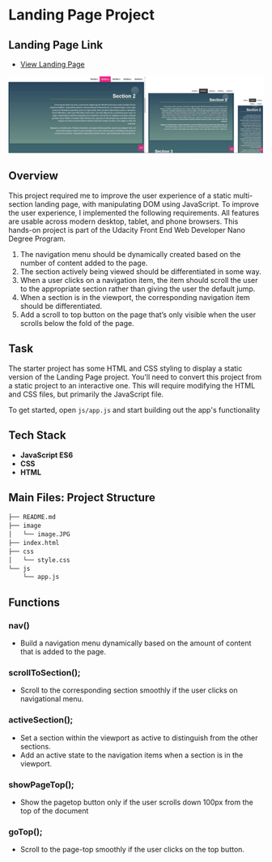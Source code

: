 # Landing Page Project

## Landing Page Link

* [View Landing Page](https://yukariim8.github.io/Udacity_FEND_02_Landing_Page/)

![Landing Page](./image/image.JPG?raw=true "Landing Page")

## Overview
This project required me to improve the user experience of a static multi-section landing page, with manipulating DOM using JavaScript. To improve the user experience, I implemented the following requirements. All features are usable across modern desktop, tablet, and phone browsers. This hands-on project is part of the Udacity Front End Web Developer Nano Degree Program.

1. The navigation menu should be dynamically created based on the number of content added to the page.
2. The section actively being viewed should be differentiated in some way. 
3. When a user clicks on a navigation item, the item should scroll the user to the appropriate section rather than giving the user the default jump.
4. When a section is in the viewport, the corresponding navigation item should be differentiated.
5. Add a scroll to top button on the page that’s only visible when the user scrolls below the fold of the page.

## Task
The starter project has some HTML and CSS styling to display a static version of the Landing Page project. You'll need to convert this project from a static project to an interactive one. This will require modifying the HTML and CSS files, but primarily the JavaScript file.

To get started, open `js/app.js` and start building out the app's functionality

## Tech Stack
* **JavaScript ES6**
* **CSS**
* **HTML**

## Main Files: Project Structure

  ```sh
  ├── README.md
  ├── image
  │   └── image.JPG
  ├── index.html
  ├── css
  │   └── style.css
  └── js
      └── app.js
  ```

## Functions
### nav()
- Build a navigation menu dynamically based on the amount of content that is added to the page.

### scrollToSection();
- Scroll to the corresponding section smoothly if the user clicks on navigational menu.

### activeSection();
- Set a section within the viewport as active to distinguish from the other sections.
- Add an active state to the navigation items when a section is in the viewport.

### showPageTop();
- Show the pagetop button only if the user scrolls down 100px from the top of the document 

### goTop();
- Scroll to the page-top smoothly if the user clicks on the top button.